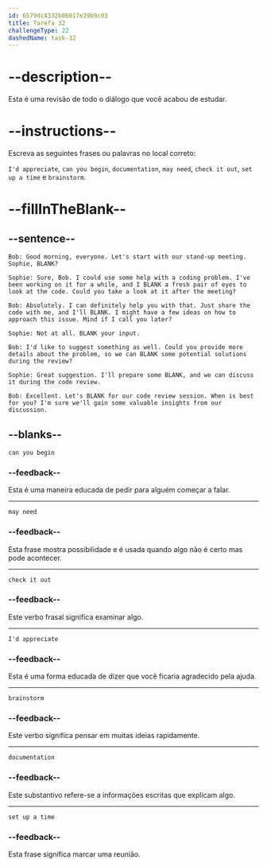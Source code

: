 ```yaml
---
id: 6579dc4332b86017e39b9c03
title: Tarefa 32
challengeType: 22
dashedName: task-32
---
```


<!-- REVIEW -->

# --description--

Esta é uma revisão de todo o diálogo que você acabou de estudar.

# --instructions--

Escreva as seguintes frases ou palavras no local correto:

`I'd appreciate`, `can you begin`, `documentation`, `may need`, `check it out`, `set up a time` e `brainstorm`.

# --fillInTheBlank--

## --sentence--

`Bob: Good morning, everyone. Let's start with our stand-up meeting. Sophie, BLANK?`

`Sophie: Sure, Bob. I could use some help with a coding problem. I've been working on it for a while, and I BLANK a fresh pair of eyes to look at the code. Could you take a look at it after the meeting?`  

`Bob: Absolutely. I can definitely help you with that. Just share the code with me, and I'll BLANK. I might have a few ideas on how to approach this issue. Mind if I call you later?`  

`Sophie: Not at all. BLANK your input.`  

`Bob: I'd like to suggest something as well. Could you provide more details about the problem, so we can BLANK some potential solutions during the review?`  

`Sophie: Great suggestion. I'll prepare some BLANK, and we can discuss it during the code review.`  

`Bob: Excellent. Let's BLANK for our code review session. When is best for you? I'm sure we'll gain some valuable insights from our discussion.`

## --blanks--

`can you begin`

### --feedback--

Esta é uma maneira educada de pedir para alguém começar a falar.

---

`may need`

### --feedback--

Esta frase mostra possibilidade e é usada quando algo não é certo mas pode acontecer.

---

`check it out`

### --feedback--

Este verbo frasal significa examinar algo.

---

`I'd appreciate`

### --feedback--

Esta é uma forma educada de dizer que você ficaria agradecido pela ajuda.

---

`brainstorm`

### --feedback--

Este verbo significa pensar em muitas ideias rapidamente.

---

`documentation`

### --feedback--

Este substantivo refere-se a informações escritas que explicam algo.

---

`set up a time`

### --feedback--

Esta frase significa marcar uma reunião.
